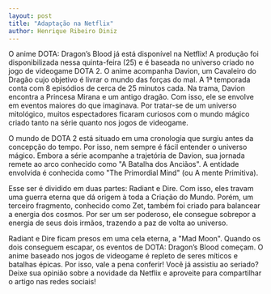 ```yaml
---
layout: post
title: "Adaptação na Netflix"
author: Henrique Ribeiro Diniz
---
```


O anime DOTA: Dragon’s Blood já está disponível na Netflix! A produção foi disponibilizada nessa quinta-feira (25) e é baseada no universo criado no jogo de videogame DOTA 2. O anime acompanha Davion, um Cavaleiro do Dragão cujo objetivo é livrar o mundo das forças do mal. A 1ª temporada conta com 8 episódios de cerca de 25 minutos cada. Na trama, Davion encontra a Princesa Mirana e um antigo dragão. Com isso, ele se envolve em eventos maiores do que imaginava. Por tratar-se de um universo mitológico, muitos espectadores ficaram curiosos com o mundo mágico criado tanto na série quanto nos jogos de videogame.

O mundo de DOTA 2 está situado em uma cronologia que surgiu antes da concepção do tempo. Por isso, nem sempre é fácil entender o universo mágico. Embora a série acompanhe a trajetória de Davion, sua jornada remete ao arco conhecido como "A Batalha dos Anciãos". A entidade envolvida é conhecida como "The Primordial Mind" (ou A mente Primitiva).

Esse ser é dividido em duas partes: Radiant e Dire. Com isso, eles travam uma guerra eterna que dá origem à toda a Criação do Mundo. Porém, um terceiro fragmento, conhecido como Zet, também foi criado para balancear a energia dos cosmos. Por ser um ser poderoso, ele consegue sobrepor a energia de seus dois irmãos, trazendo a paz de volta ao universo.

Radiant e Dire ficam presos em uma cela eterna, a "Mad Moon". Quando os dois conseguem escapar, os eventos de DOTA: Dragon’s Blood começam. O anime baseado nos jogos de videogame é repleto de seres míticos e batalhas épicas. Por isso, vale a pena conferir! Você já assistiu ao seriado? Deixe sua opinião sobre a novidade da Netflix e aproveite para compartilhar o artigo nas redes sociais!
